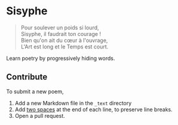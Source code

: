 # Sisyphe

> Pour soulever un poids si lourd,  
> Sisyphe, il faudrait ton courage !  
> Bien qu'on ait du cœur à l'ouvrage,  
> L'Art est long et le Temps est court.  

Learn poetry by progressively hiding words.

## Contribute

To submit a new poem,
1. Add a new Markdown file in the `_text` directory
2. Add [two spaces](https://gist.github.com/shaunlebron/746476e6e7a4d698b373) at the end of each line, to preserve line breaks.
3. Open a pull request.
